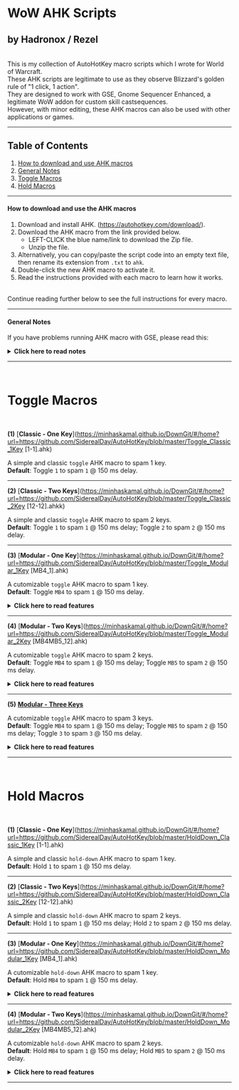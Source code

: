 # WoW AHK Scripts
## by Hadronox / Rezel
<br/>
This is my collection of AutoHotKey macro scripts which I wrote for World of Warcraft.<br/>
These AHK scripts are legitimate to use as they observe Blizzard's golden rule of "1 click, 1 action".<br/>
They are designed to work with GSE, Gnome Sequencer Enhanced, a legitimate WoW addon for custom skill castsequences.<br/>
However, with minor editing, these AHK macros can also be used with other applications or games.

------

## Table of Contents
1. [How to download and use AHK macros](https://github.com/SiderealDay/AutoHotKey/blob/master/README.md#how-to-download-and-use-the-ahk-macros)
2. [General Notes](https://github.com/SiderealDay/AutoHotKey/blob/master/README.md#general-notes)
3. [Toggle Macros](https://github.com/SiderealDay/AutoHotKey/blob/master/README.md#toggle-macros)
4. [Hold Macros](https://github.com/SiderealDay/AutoHotKey/blob/master/README.md#hold-macros)

------

#### How to download and use the AHK macros

1. Download and install AHK. (https://autohotkey.com/download/).
2. Download the AHK macro from the link provided below.
   - LEFT-CLICK the blue name/link to download the Zip file.
   - Unzip the file.
3. Alternatively, you can copy/paste the script code into an empty text file, then rename its extension from `.txt` to `ahk`.
4. Double-click the new AHK macro to activate it.
5. Read the instructions provided with each macro to learn how it works.

<br/>
Continue reading further below to see the full instructions for every macro.

------

#### General Notes

If you have problems running AHK macro with GSE, please read this:
<p><details>
<summary> <b>Click here to read notes</b> </summary>
<br/>

- Every macro has been tested to work properly in WoW, including all modifiers!

- If you want to use the modifier keys listed in your GSE macro, then in WoW you have to unbind the relevent mod keys for the button where your GSE macro is on. If there is a conflict between mod keys in GSE and mod keys in WoW, then WoW keybinds always take priority and your GSE mod key will never trigger. Remember that in WoW by default, `SHIFT` is bound to your second action bar, and `CTRL` is bound to your pet bar. `ALT` is normally not bound.

  - Example:<br/>
If your GSE macro is currently placed on action button 1, and it uses `SHIFT` and `ALT` to cast certain spells, then you need to unbind your `Shift+1` and `Alt+1` in your WoW keybinds.

  - Example:<br/>
Let us assume again that your GSE macro is on action button 1, and it uses `SHIFT` to cast a spell. But in WoW, you discover that you already have `Shift+1` bound to an action button, and this button is EMPTY. If you try to use your GSE macro and press `SHIFT` in this case, you will realise that nothing is happening, since WoW is pressing an EMPTY button.

- If you are using mouse keys, like MB4, to toggle or hold down your AHK macro, you need to unbind any action from those mouse keys in your mouse software, and revert their binds to "Generic", or "Back" and "Forward".

- Please check that you are using the latest updated macro.
</p></details>

------
<br/>

# Toggle Macros
<br/>

__(1)__
[__Classic - One Key__](https://minhaskamal.github.io/DownGit/#/home?url=https://github.com/SiderealDay/AutoHotKey/blob/master/Toggle_Classic_1Key [1-1].ahk)

A simple and classic `toggle` AHK macro to spam 1 key.<br/>
**Default**: Toggle `1` to spam `1` @ 150 ms delay.

------

__(2)__
[__Classic - Two Keys__](https://minhaskamal.github.io/DownGit/#/home?url=https://github.com/SiderealDay/AutoHotKey/blob/master/Toggle_Classic_2Key [12-12].ahkk)

A simple and classic `toggle` AHK macro to spam 2 keys.<br/>
**Default**: Toggle `1` to spam `1` @ 150 ms delay; Toggle `2` to spam `2` @ 150 ms delay.

------

__(3)__
[__Modular - One Key__](https://minhaskamal.github.io/DownGit/#/home?url=https://github.com/SiderealDay/AutoHotKey/blob/master/Toggle_Modular_1Key [MB4_1].ahk)

A cutomizable `toggle` AHK macro to spam 1 key.<br/>
**Default**: Toggle `MB4` to spam `1` @ 150 ms delay.

<p><details>
<summary> <b>Click here to read features</b> </summary>
<br/>

```ruby
Features:
---------

+ Assign the key that you want to toggle.
+ Assign the key that you want to spam. This is where your GSE macros will be placed.
+ Assign delay value (in ms), as suggested by your GSE macro.
+ DEFAULT: Toggle `Mouse Button 4` to spam `1` at 150ms. 

+ All keys and delay can be customized in the CONFIG section.
+ Key modifiers (Shift, Alt, Ctrl) should work properly.
+ This AHK script will only work if WoW window is active. This option can be disabled in the script.

+ A small window will tell you when this AHK script is enabled and working.
+ To customize this window, read the INFO section inside the script.

+ < Ctrl+PageDown > to suspend script (if you want to chat in game). (*)
+ < Ctrl+PageUp > to reload AHK script. (*)
+ < Ctrl+End > to terminate AHK script. (*)
 (*)  This command can be used outside WoW.
```

</p></details>

------

__(4)__
[__Modular - Two Keys__](https://minhaskamal.github.io/DownGit/#/home?url=https://github.com/SiderealDay/AutoHotKey/blob/master/Toggle_Modular_2Key [MB4MB5_12].ahk)

A cutomizable `toggle` AHK macro to spam 2 keys.<br/>
**Default**: Toggle `MB4` to spam `1` @ 150 ms delay; Toggle `MB5` to spam `2` @ 150 ms delay.

<p><details>
<summary> <b>Click here to read features</b> </summary>
<br/>

```ruby
Features:
---------

+ Assign the keys that you want to toggle.
+ Assign the keys that you want to spam. This is where your GSE macros will be placed.
+ Assign delay values (in ms), as suggested by your GSE macro.
+ DEFAULT: Toggle `Mouse Button 4` to spam `1` at 150ms; Toggle `Mouse Button 5` to spam `2` at 150ms.

+ All keys and delays can be customized in the CONFIG section. Delays are separate for each key.
+ Key modifiers (Shift, Alt, Ctrl) should work properly.
+ This AHK script will only work if WoW window is active. This option can be disabled in the script.

+ A small window will tell you when this AHK script is enabled and working.
+ To customize this window, read the INFO section inside the script.

+ < Ctrl+PageDown > to suspend script (if you want to chat in game). (*)
+ < Ctrl+PageUp > to reload AHK script. (*)
+ < Ctrl+End > to terminate AHK script. (*)
 (*)  This command can be used outside WoW.
```

</p></details>

------

__(5)__
[__Modular - Three Keys__](https://minhaskamal.github.io/DownGit/#/home?url=https://github.com/SiderealDay/AutoHotKey/blob/master/Toggle_Modular_3Key.ahk)

A cutomizable `toggle` AHK macro to spam 3 keys.<br/>
**Default**: Toggle `MB4` to spam `1` @ 150 ms delay; Toggle `MB5` to spam `2` @ 150 ms delay; Toggle `3` to spam `3` @ 150 ms delay.

<p><details>
<summary> <b>Click here to read features</b> </summary>
<br/>

```ruby
Features:
---------

+ Assign the keys that you want to toggle.
+ Assign the keys that you want to spam. This is where your GSE macros will be placed.
+ Assign delay values (in ms), as suggested by your GSE macro.
+ DEFAULT: Toggle `Mouse Button 4` to spam `1` at 150ms; Toggle `Mouse Button 5` to spam `2` at 150ms; Toggle `3` to spam `3` @ 150 ms delay.

+ All keys and delays can be customized in the CONFIG section. Delays are separate for each key.
+ Key modifiers (Shift, Alt, Ctrl) should work properly.
+ This AHK script will only work if WoW window is active. This option can be disabled in the script.

+ A small window will tell you when this AHK script is enabled and working.
+ To customize this window, read the INFO section inside the script.

+ < Ctrl+PageDown > to suspend script (if you want to chat in game). (*)
+ < Ctrl+PageUp > to reload AHK script. (*)
+ < Ctrl+End > to terminate AHK script. (*)
 (*)  This command can be used outside WoW.
```

</p></details>

------
<br/>

# Hold Macros
<br/>

__(1)__
[__Classic - One Key__](https://minhaskamal.github.io/DownGit/#/home?url=https://github.com/SiderealDay/AutoHotKey/blob/master/HoldDown_Classic_1Key [1-1].ahk)

A simple and classic `hold-down` AHK macro to spam 1 key.<br/>
**Default**: Hold `1` to spam `1` @ 150 ms delay.

------

__(2)__
[__Classic - Two Keys__](https://minhaskamal.github.io/DownGit/#/home?url=https://github.com/SiderealDay/AutoHotKey/blob/master/HoldDown_Classic_2Key [12-12].ahk)

A simple and classic `hold-down` AHK macro to spam 2 keys.<br/>
**Default**: Hold `1` to spam `1` @ 150 ms delay; Hold `2` to spam `2` @ 150 ms delay.

------

__(3)__
[__Modular - One Key__](https://minhaskamal.github.io/DownGit/#/home?url=https://github.com/SiderealDay/AutoHotKey/blob/master/HoldDown_Modular_1Key [MB4_1].ahk)

A cutomizable `hold-down` AHK macro to spam 1 key.<br/>
**Default**: Hold `MB4` to spam `1` @ 150 ms delay.

<p><details>
<summary> <b>Click here to read features</b> </summary>
<br/>

```ruby
Features:
---------

+ Assign the key that you want to hold down.
+ Assign the key that you want to spam. This is where your GSE macro will be placed.
+ Assign delay value (in ms), as suggested by your GSE macro.
+ DEFAULT: Hold down `Mouse Button 4` to spam `1` at 150ms.

+ All keys and delay can be customized in the CONFIG section.
+ Key modifiers (Shift, Alt, Ctrl) should work properly.
+ This AHK script will only work if WoW window is active. This option can be disabled in the script.

+ < Ctrl+PageDown > to suspend script (if you want to chat in game). (*)
+ < Ctrl+PageUp > to reload AHK script. (*)
+ < Ctrl+End > to terminate AHK script. (*)
 (*)  This command can be used outside WoW.
```

</p></details>

------

__(4)__
[__Modular - Two Keys__](https://minhaskamal.github.io/DownGit/#/home?url=https://github.com/SiderealDay/AutoHotKey/blob/master/HoldDown_Modular_2Key [MB4MB5_12].ahk)

A cutomizable `hold-down` AHK macro to spam 2 keys.<br/>
**Default**: Hold `MB4` to spam `1` @ 150 ms delay; Hold `MB5` to spam `2` @ 150 ms delay.

<p><details>
<summary> <b>Click here to read features</b> </summary>
<br/>

```ruby
Features:
---------

+ Assign the keys that you want to hold down.
+ Assign the keys that you want to spam. This is where your GSE macros will be placed.
+ Assign delay values (in ms), as suggested by your GSE macro.
+ DEFAULT: Hold `Mouse Button 4` to spam `1` at 150ms; Hold `Mouse Button 5` to spam `2` at 150ms.

+ All keys and delays can be customized in the CONFIG section. Delays are separate for each key.
+ Key modifiers (Shift, Alt, Ctrl) should work properly.
+ This AHK script will only work if WoW window is active. This option can be disabled in the script.

+ < Ctrl+PageDown > to suspend script (if you want to chat in game). (*)
+ < Ctrl+PageUp > to reload AHK script. (*)
+ < Ctrl+End > to terminate AHK script. (*)
 (*)  This command can be used outside WoW.
```

</p></details>

------
